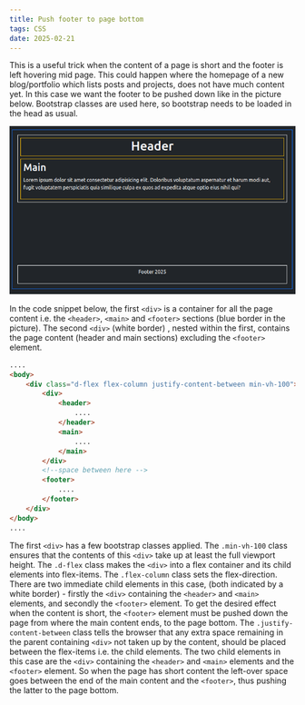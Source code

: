 ```yaml
---
title: Push footer to page bottom
tags: CSS
date: 2025-02-21
---
```

This is a useful trick when the content of a page is short and the footer is left hovering mid page. This could happen where the homepage of a new blog/portfolio which lists posts and projects, does not have much content yet. In this case we want the footer to be pushed down like  in the picture below. Bootstrap classes are used here, so bootstrap needs to be loaded in the head as usual.

![push footer to bottom of page](../../static/img/push-footer-to-page-bottom.png)

 In the code snippet below, the first ```<div>``` is a container for all the page content i.e. the ```<header>```, ```<main>``` and ```<footer>``` sections (blue border in the picture). The second ```<div>``` (white border) , nested within the first, contains the page content (header and main sections) excluding the ```<footer>``` element. 


```html
....
<body>
    <div class="d-flex flex-column justify-content-between min-vh-100">
        <div>
            <header>
                ....
            </header>
            <main>
                ....
            </main>
        </div>
        <!--space between here -->
        <footer>
            ....
        </footer>
    </div>
</body>
....
```
The first ```<div>``` has a few bootstrap classes applied. The ```.min-vh-100``` class ensures that the contents of this ```<div>``` take up at least the full viewport height. The ```.d-flex``` class makes the ```<div>``` into a flex container and its child elements into flex-items. The ```.flex-column``` class sets the flex-direction. There are two immediate child elements in this case, (both indicated by a white border) - firstly the ```<div>``` containing the ```<header>``` and ```<main>``` elements, and secondly the ```<footer>``` element. To get the desired effect when the content is short, the ```<footer>``` element must be pushed down the page from where the main content ends, to the page bottom. The ```.justify-content-between``` class tells the browser that any extra space remaining in the parent containing ```<div>``` not taken up by the content, should be placed between the flex-items i.e. the child elements. The two child elements in this case are the ```<div>``` containing the ```<header>``` and ```<main>``` elements and the ```<footer>``` element. So when the page has short content the left-over space goes between the end of the main content and the ```<footer>```, thus pushing the latter to the page bottom.